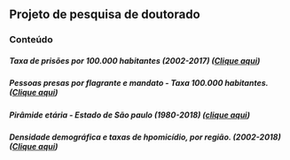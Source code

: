 
## Projeto de pesquisa de doutorado

### Conteúdo

##### Taxa de prisões por 100.000 habitantes (2002-2017) ([Clique aqui](https://rdurl0.github.io/Projeto/docs/prisoes_efetuadas_gganimate.html))

##### Pessoas presas por flagrante e mandato - Taxa 100.000 habitantes. ([Clique aqui](https://rdurl0.github.io/Projeto/docs/prisoes_flagrantes_e_mandato.html))

##### Pirâmide etária - Estado de São paulo (1980-2018) ([clique aqui](https://rdurl0.github.io/Projeto/docs/piramide_etaria_gganimate.html))

##### Densidade demográfica e taxas de hpomicídio, por região. (2002-2018) ([Clique aqui](https://rdurl0.github.io/Projeto/docs/densidade_demografica_versus_tx_homicidio.html))
